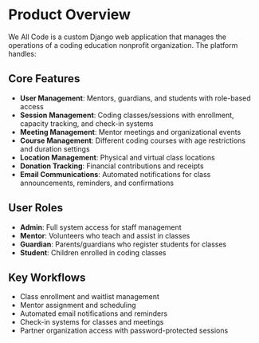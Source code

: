 # Product Overview

We All Code is a custom Django web application that manages the operations of a coding education nonprofit organization. The platform handles:

## Core Features

- **User Management**: Mentors, guardians, and students with role-based access
- **Session Management**: Coding classes/sessions with enrollment, capacity tracking, and check-in systems
- **Meeting Management**: Mentor meetings and organizational events
- **Course Management**: Different coding courses with age restrictions and duration settings
- **Location Management**: Physical and virtual class locations
- **Donation Tracking**: Financial contributions and receipts
- **Email Communications**: Automated notifications for class announcements, reminders, and confirmations

## User Roles

- **Admin**: Full system access for staff management
- **Mentor**: Volunteers who teach and assist in classes
- **Guardian**: Parents/guardians who register students for classes
- **Student**: Children enrolled in coding classes

## Key Workflows

- Class enrollment and waitlist management
- Mentor assignment and scheduling
- Automated email notifications and reminders
- Check-in systems for classes and meetings
- Partner organization access with password-protected sessions
